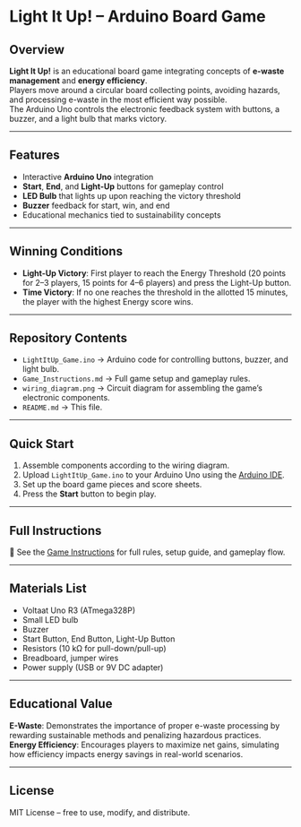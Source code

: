 # Light It Up! – Arduino Board Game

## Overview
**Light It Up!** is an educational board game integrating concepts of **e-waste management** and **energy efficiency**.  
Players move around a circular board collecting points, avoiding hazards, and processing e-waste in the most efficient way possible.  
The Arduino Uno controls the electronic feedback system with buttons, a buzzer, and a light bulb that marks victory.

---

## Features
- Interactive **Arduino Uno** integration
- **Start**, **End**, and **Light-Up** buttons for gameplay control
- **LED Bulb** that lights up upon reaching the victory threshold
- **Buzzer** feedback for start, win, and end
- Educational mechanics tied to sustainability concepts

---

## Winning Conditions
- **Light-Up Victory**: First player to reach the Energy Threshold (20 points for 2–3 players, 15 points for 4–6 players) and press the Light-Up button.
- **Time Victory**: If no one reaches the threshold in the allotted 15 minutes, the player with the highest Energy score wins.

---

## Repository Contents
- `LightItUp_Game.ino` → Arduino code for controlling buttons, buzzer, and light bulb.
- `Game_Instructions.md` → Full game setup and gameplay rules.
- `wiring_diagram.png` → Circuit diagram for assembling the game’s electronic components.
- `README.md` → This file.

---

## Quick Start
1. Assemble components according to the wiring diagram.
2. Upload `LightItUp_Game.ino` to your Arduino Uno using the [Arduino IDE](https://www.arduino.cc/en/software).
3. Set up the board game pieces and score sheets.
4. Press the **Start** button to begin play.

---

## Full Instructions
📄 See the [Game Instructions](instructions.md) for full rules, setup guide, and gameplay flow.

---

## Materials List
- Voltaat Uno R3 (ATmega328P)
- Small LED bulb
- Buzzer
- Start Button, End Button, Light-Up Button
- Resistors (10 kΩ for pull-down/pull-up)
- Breadboard, jumper wires
- Power supply (USB or 9V DC adapter)

---

## Educational Value
**E-Waste**: Demonstrates the importance of proper e-waste processing by rewarding sustainable methods and penalizing hazardous practices.  
**Energy Efficiency**: Encourages players to maximize net gains, simulating how efficiency impacts energy savings in real-world scenarios.

---

## License
MIT License – free to use, modify, and distribute.
